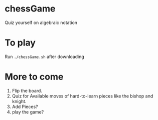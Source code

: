 # chessGame

Quiz yourself on algebraic notation

# To play

Run `./chessGame.sh` after downloading

# More to come

1. Flip the board.
2. Quiz for Available moves of hard-to-learn pieces like the bishop and knight.
3. Add Pieces?
4. play the game?
